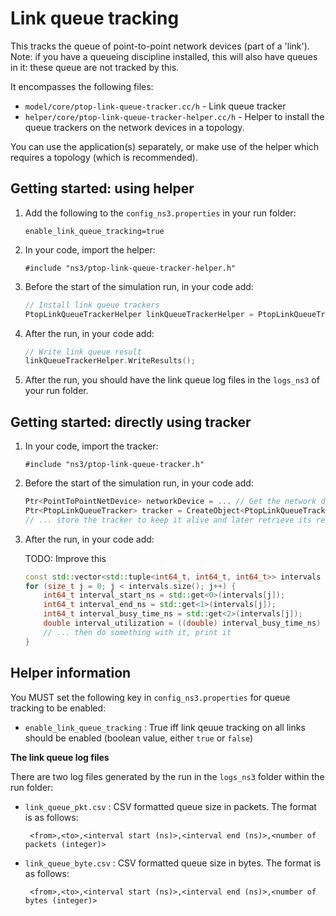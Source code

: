 # Link queue tracking

This tracks the queue of point-to-point network devices (part of a 'link').
Note: if you have a queueing discipline installed, this will
also have queues in it: these queue are not tracked by this.

It encompasses the following files:

* `model/core/ptop-link-queue-tracker.cc/h` - 
  Link queue tracker
* `helper/core/ptop-link-queue-tracker-helper.cc/h` - 
  Helper to install the queue trackers on the network devices in a topology.

You can use the application(s) separately, or make use of the helper 
which requires a topology (which is recommended).


## Getting started: using helper

1. Add the following to the `config_ns3.properties` in your run folder:

   ```
   enable_link_queue_tracking=true
   ```

2. In your code, import the helper:

   ```
   #include "ns3/ptop-link-queue-tracker-helper.h"
   ```
   
3. Before the start of the simulation run, in your code add:

   ```c++
   // Install link queue trackers
   PtopLinkQueueTrackerHelper linkQueueTrackerHelper = PtopLinkQueueTrackerHelper(basicSimulation, topology);
   ```

4. After the run, in your code add:

   ```c++
   // Write link queue result
   linkQueueTrackerHelper.WriteResults();
   ```
   
5. After the run, you should have the link queue log files in the `logs_ns3` of your run folder.


## Getting started: directly using tracker

1. In your code, import the tracker:

   ```
   #include "ns3/ptop-link-queue-tracker.h"
   ```
   
2. Before the start of the simulation run, in your code add:

   ```c++
   Ptr<PointToPointNetDevice> networkDevice = ... // Get the network device from somewhere
   Ptr<PtopLinkQueueTracker> tracker = CreateObject<PtopLinkQueueTracker>(networkDevice);
   // ... store the tracker to keep it alive and later retrieve its results
   ```

3. After the run, in your code add:

   TODO: Improve this
   ```c++
   const std::vector<std::tuple<int64_t, int64_t, int64_t>> intervals = tracker->FinalizeUtilization();
   for (size_t j = 0; j < intervals.size(); j++) {
       int64_t interval_start_ns = std::get<0>(intervals[j]);
       int64_t interval_end_ns = std::get<1>(intervals[j]);
       int64_t interval_busy_time_ns = std::get<2>(intervals[j]);
       double interval_utilization = ((double) interval_busy_time_ns) / (double) (interval_end_ns - interval_start_ns);
       // ... then do something with it, print it
   }
   ```


## Helper information

You MUST set the following key in `config_ns3.properties` for queue tracking to be enabled:

* `enable_link_queue_tracking` : 
  True iff link qeuue tracking on all links should be enabled (boolean value, either `true` or `false`)


**The link queue log files**

There are two log files generated by the run in the `logs_ns3` folder within the run folder:

* `link_queue_pkt.csv` : CSV formatted queue size in packets. The format is as follows:

  ```
   <from>,<to>,<interval start (ns)>,<interval end (ns)>,<number of packets (integer)>
  ```

* `link_queue_byte.csv` : CSV formatted queue size in bytes. The format is as follows:

  ```
   <from>,<to>,<interval start (ns)>,<interval end (ns)>,<number of bytes (integer)>
  ```
